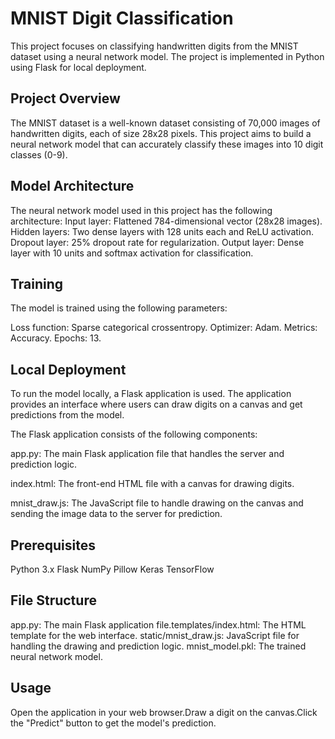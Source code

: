 # MNIST Digit Classification

This project focuses on classifying handwritten digits from the MNIST dataset using a neural network model. The project is implemented in Python using Flask for local deployment.

## Project Overview

The MNIST dataset is a well-known dataset consisting of 70,000 images of handwritten digits, each of size 28x28 pixels. This project aims to build a neural network model that can accurately classify these images into 10 digit classes (0-9).

## Model Architecture

The neural network model used in this project has the following architecture:
Input layer: Flattened 784-dimensional vector (28x28 images).
Hidden layers: Two dense layers with 128 units each and ReLU activation.
Dropout layer: 25% dropout rate for regularization.
Output layer: Dense layer with 10 units and softmax activation for classification.

## Training

The model is trained using the following parameters:

   Loss function: Sparse categorical crossentropy.
   Optimizer: Adam.
   Metrics: Accuracy.
   Epochs: 13.


## Local Deployment

To run the model locally, a Flask application is used. The application provides an interface where users can draw digits on a canvas and get predictions from the model. 

The Flask application consists of the following components:

  app.py: The main Flask application file that handles the server and prediction logic.

  index.html: The front-end HTML file with a canvas for drawing digits.

  mnist_draw.js: The JavaScript file to handle drawing on the canvas and sending the image data to the server for prediction.

## Prerequisites

  Python 3.x
  Flask
  NumPy
  Pillow
  Keras
  TensorFlow

## File Structure

  app.py: The main Flask application 
  file.templates/index.html: The HTML template for the web interface.
  static/mnist_draw.js: JavaScript file for handling the drawing and prediction logic.
  mnist_model.pkl: The trained neural network model.

## Usage

Open the application in your web browser.Draw a digit on the canvas.Click the "Predict" button to get the model's prediction.
